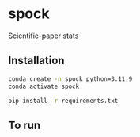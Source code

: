 # spock
Scientific-paper stats

## Installation

```bash
conda create -n spock python=3.11.9
conda activate spock

pip install -r requirements.txt
```
## To run
